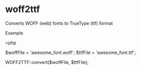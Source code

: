 # woff2ttf
Converts WOFF (web) fonts to TrueType (ttf) format

Example

<php

$woffFile = 'awesome_font.woff';
$ttfFile = 'awesome_font.ttf';

WOFF2TTF::convert($woffFile, $ttfFile);
